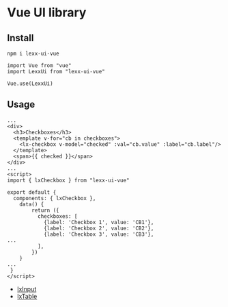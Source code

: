 # Vue UI library

## Install
```
npm i lexx-ui-vue
```
```vuejs
import Vue from "vue"
import LexxUi from "lexx-ui-vue"

Vue.use(LexxUi)
```
## Usage
```vue
...
<div>
  <h3>Checkboxes</h3>
  <template v-for="cb in checkboxes">
    <lx-checkbox v-model="checked" :val="cb.value" :label="cb.label"/>
  </template>
  <span>{{ checked }}</span>
</div>
...
<script>
import { lxCheckbox } from "lexx-ui-vue"

export default {
  components: { lxCheckbox },
    data() {
        return ({
          checkboxes: [
            {label: 'Checkbox 1', value: 'CB1'},
            {label: 'Checkbox 2', value: 'CB2'},
            {label: 'Checkbox 3', value: 'CB3'},
...
          ],
        })
    }
...
 }
</script>
```

* [lxInput](docs/lxInput.md)
* [lxTable](docs/lxTable.md)
